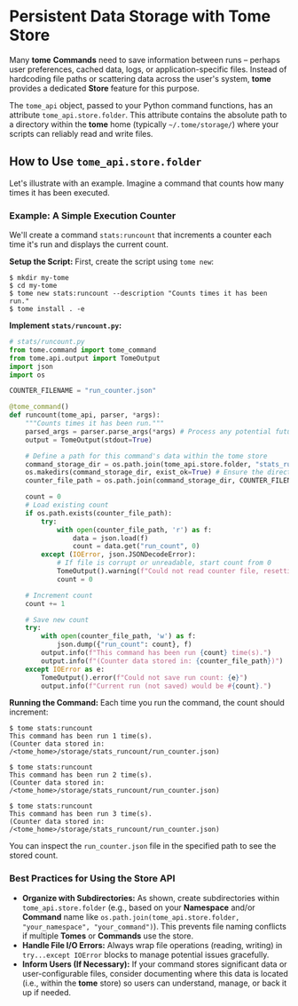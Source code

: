 # Persistent Data Storage with Tome Store

Many **tome** **Commands** need to save information between runs – perhaps user
preferences, cached data, logs, or application-specific files. Instead of
hardcoding file paths or scattering data across the user's system, **tome**
provides a dedicated **Store** feature for this purpose.

The `tome_api` object, passed to your Python command functions, has an attribute
`tome_api.store.folder`. This attribute contains the absolute path to a
directory within the **tome** home (typically `~/.tome/storage/`) where your
scripts can reliably read and write files.

## How to Use `tome_api.store.folder`

Let's illustrate with an example. Imagine a command that counts how many times
it has been executed.

### Example: A Simple Execution Counter

We'll create a command `stats:runcount` that increments a counter each time it's
run and displays the current count.

**Setup the Script:** First, create the script using `tome new`:

```console
$ mkdir my-tome
$ cd my-tome
$ tome new stats:runcount --description "Counts times it has been run."
$ tome install . -e
```

**Implement `stats/runcount.py`:**

```python
# stats/runcount.py
from tome.command import tome_command
from tome.api.output import TomeOutput
import json
import os

COUNTER_FILENAME = "run_counter.json"

@tome_command()
def runcount(tome_api, parser, *args):
    """Counts times it has been run."""
    parsed_args = parser.parse_args(*args) # Process any potential future args
    output = TomeOutput(stdout=True)

    # Define a path for this command's data within the tome store
    command_storage_dir = os.path.join(tome_api.store.folder, "stats_runcount")
    os.makedirs(command_storage_dir, exist_ok=True) # Ensure the directory exists
    counter_file_path = os.path.join(command_storage_dir, COUNTER_FILENAME)

    count = 0
    # Load existing count
    if os.path.exists(counter_file_path):
        try:
            with open(counter_file_path, 'r') as f:
                data = json.load(f)
                count = data.get("run_count", 0)
        except (IOError, json.JSONDecodeError):
            # If file is corrupt or unreadable, start count from 0
            TomeOutput().warning(f"Could not read counter file, resetting count.")
            count = 0

    # Increment count
    count += 1

    # Save new count
    try:
        with open(counter_file_path, 'w') as f:
            json.dump({"run_count": count}, f)
        output.info(f"This command has been run {count} time(s).")
        output.info(f"(Counter data stored in: {counter_file_path})")
    except IOError as e:
        TomeOutput().error(f"Could not save run count: {e}")
        output.info(f"Current run (not saved) would be #{count}.")
```

**Running the Command:** Each time you run the command, the count should increment:

```console
$ tome stats:runcount
This command has been run 1 time(s).
(Counter data stored in: /<tome_home>/storage/stats_runcount/run_counter.json)

$ tome stats:runcount
This command has been run 2 time(s).
(Counter data stored in: /<tome_home>/storage/stats_runcount/run_counter.json)

$ tome stats:runcount
This command has been run 3 time(s).
(Counter data stored in: /<tome_home>/storage/stats_runcount/run_counter.json)
```

You can inspect the `run_counter.json` file in the specified path to see the
stored count.

### Best Practices for Using the Store API

* **Organize with Subdirectories:** As shown, create subdirectories within
  `tome_api.store.folder` (e.g., based on your **Namespace** and/or **Command**
  name like `os.path.join(tome_api.store.folder, "your_namespace",
  "your_command")`). This prevents file naming conflicts if multiple **Tomes**
  or **Commands** use the store.
* **Handle File I/O Errors:** Always wrap file operations (reading, writing) in
  `try...except IOError` blocks to manage potential issues gracefully.
* **Inform Users (If Necessary):** If your command stores significant data or
  user-configurable files, consider documenting where this data is located
  (i.e., within the **tome** store) so users can understand, manage, or back it
  up if needed.
